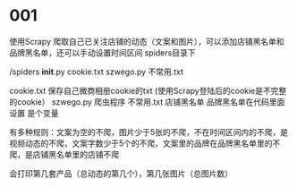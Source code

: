 # 001
使用Scrapy 爬取自己已关注店铺的动态（文案和图片），可以添加店铺黑名单和品牌黑名单，还可以手动设置时间区间
spiders目录下

/spiders
  __init__.py
  cookie.txt
  szwego.py
  不常用.txt
  
cookie.txt 保存自己微商相册cookie的txt (使用Scrapy登陆后的cookie是不完整的cookie）
szwego.py 爬虫程序
不常用.txt 店铺黑名单
品牌黑名单在代码里面设置 是个变量

有多种规则：文案为空的不爬，图片少于5张的不爬，不在时间区间内的不爬，是视频动态的不爬，文案字数少于5个的不爬，文案里的品牌在品牌黑名单里的不爬，是店铺黑名单里的店铺不爬

会打印第几套产品（总动态的第几个），第几张图片（总图片数）
